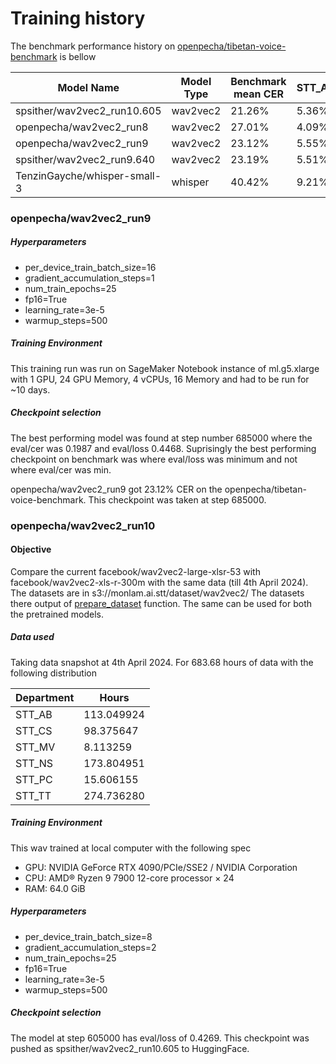 
# Training history

The benchmark performance history on [openpecha/tibetan-voice-benchmark](https://huggingface.co/datasets/openpecha/tibetan-voice-benchmark) is bellow

|Model Name	|Model Type	|Benchmark mean CER	|STT_AB 	|STT_CS	|STT_MV	|STT_NS	|STT_TT|
|-----------|-----------|-------------------|-----------|-------|-------|-------|------|
|spsither/wav2vec2_run10.605    |wav2vec2   |21.26% |5.36%  |35.59% |27.40% |22.48% |10.22% |
|openpecha/wav2vec2_run8	    |wav2vec2	|27.01%	|4.09%	|41.45%	|42.05%	|27.43%	|14.73%|
|openpecha/wav2vec2_run9        |wav2vec2	|23.12%	|5.55%	|35.68%	|35.58%	|22.96%	|11.20%|
|spsither/wav2vec2_run9.640	    |wav2vec2	|23.19%	|5.51%	|35.79%	|35.86%	|23.00%	|23.00%|
|TenzinGayche/whisper-small-3	|whisper	|40.42%	|9.21%	|51.00%	|80.67%	|34.71%	|22.64%|

### openpecha/wav2vec2_run9

##### Hyperparameters
 - per_device_train_batch_size=16
 - gradient_accumulation_steps=1
 - num_train_epochs=25
 - fp16=True
 - learning_rate=3e-5
 - warmup_steps=500

##### Training Environment
This training run was run on SageMaker Notebook instance of 
ml.g5.xlarge with 1 GPU, 24 GPU Memory, 4 vCPUs, 16 Memory
and had to be run for ~10 days.

##### Checkpoint selection
The best performing model was found at step number 685000 where the eval/cer was 0.1987 and eval/loss 0.4468. Suprisingly the best performing checkpoint on benchmark was where eval/loss was minimum and not where eval/cer was min.

openpecha/wav2vec2_run9 got 23.12% CER on the openpecha/tibetan-voice-benchmark. This checkpoint was taken at step 685000.

### openpecha/wav2vec2_run10

#### Objective
Compare the current facebook/wav2vec2-large-xlsr-53 with facebook/wav2vec2-xls-r-300m with the same data (till 4th April 2024). 
The datasets are in s3://monlam.ai.stt/dataset/wav2vec2/ 
The datasets there output of [prepare_dataset](https://github.com/OpenPecha/stt-wav2vec2/blob/main/prepare_dataset.ipynb) function. The same can be used for both the pretrained models.

##### Data used
Taking data snapshot at 4th April 2024. For 683.68 hours of data with the following distribution 

|Department | Hours      |
|-----------|------------|
|STT_AB     | 113.049924 |
|STT_CS     | 98.375647  |
|STT_MV     | 8.113259   |
|STT_NS     | 173.804951 |
|STT_PC     | 15.606155  |
|STT_TT     | 274.736280 |

##### Training Environment
This wav trained at local computer with the following spec
- GPU: NVIDIA GeForce RTX 4090/PCIe/SSE2 / NVIDIA Corporation
- CPU: AMD® Ryzen 9 7900 12-core processor × 24
- RAM: 64.0 GiB

##### Hyperparameters
 - per_device_train_batch_size=8
 - gradient_accumulation_steps=2
 - num_train_epochs=25
 - fp16=True
 - learning_rate=3e-5
 - warmup_steps=500

##### Checkpoint selection
The model at step 605000 has eval/loss of 0.4269. This checkpoint was pushed as spsither/wav2vec2_run10.605 to HuggingFace.